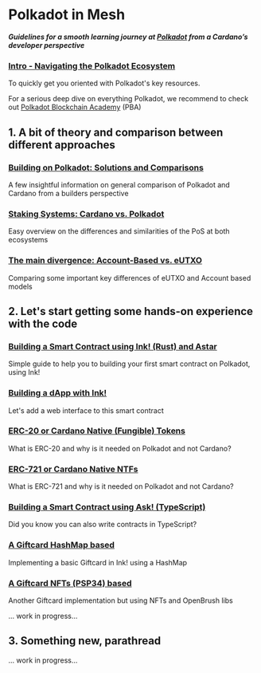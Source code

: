 # Polkadot in Mesh

**_Guidelines for a smooth learning journey at [Polkadot](https://polkadot.com/) from a Cardano’s developer perspective_**

### [Intro - Navigating the Polkadot Ecosystem](000/0001.md)

To quickly get you oriented with Polkadot's key resources.

For a serious deep dive on everything Polkadot, we recommend to check out [Polkadot Blockchain Academy](https://polkadot.academy/) (PBA)

## 1. A bit of theory and comparison between different approaches

### [Building on Polkadot: Solutions and Comparisons](100/1001.md)

A few insightful information on general comparison of Polkadot and Cardano from a builders perspective

### [Staking Systems: Cardano vs. Polkadot](100/1002.md)

Easy overview on the differences and similarities of the PoS at both ecosystems

### [The main divergence: Account-Based vs. eUTXO](100/1003.md)

Comparing some important key differences of eUTXO and Account based models

## 2. Let's start getting some hands-on experience with the code

### [Building a Smart Contract using Ink! (Rust) and Astar](200/2001.md)

Simple guide to help you to building your first smart contract on Polkadot, using Ink!

### [Building a dApp with Ink!](200/2002.md)

Let's add a web interface to this smart contract

### [ERC-20 or Cardano Native (Fungible) Tokens](200/2003.md)

What is ERC-20 and why is it needed on Polkadot and not Cardano?

### [ERC-721 or Cardano Native NTFs](200/2004.md)

What is ERC-721 and why is it needed on Polkadot and not Cardano?

### [Building a Smart Contract using Ask! (TypeScript)](200/2005.md)

Did you know you can also write contracts in TypeScript?

### [A Giftcard HashMap based](200/2006.md)

Implementing a basic Giftcard in Ink! using a HashMap

### [A Giftcard NFTs (PSP34) based](200/2007.md)

Another Giftcard implementation but using NFTs and OpenBrush libs

... work in progress...

## 3. Something new, parathread

... work in progress...

